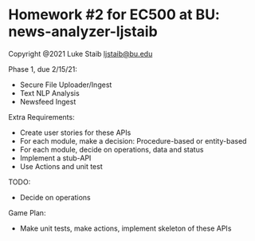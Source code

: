 # Homework #2 for EC500 at BU: news-analyzer-ljstaib

Copyright @2021 
Luke Staib 
ljstaib@bu.edu

Phase 1, due 2/15/21:
  - Secure File Uploader/Ingest
  - Text NLP Analysis
  - Newsfeed Ingest

Extra Requirements:
  - Create user stories for these APIs
  - For each module, make a decision:  Procedure-based or entity-based
  - For each module, decide on operations, data and status
  - Implement a stub-API
  - Use Actions and unit test
  
TODO:
  - Decide on operations

Game Plan:
  - Make unit tests, make actions, implement skeleton of these APIs

